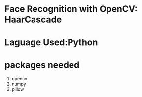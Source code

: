 # Face Recognition with OpenCV: HaarCascade
# Laguage Used:Python
# packages needed
  1. opencv
  2. numpy
  3. pillow


